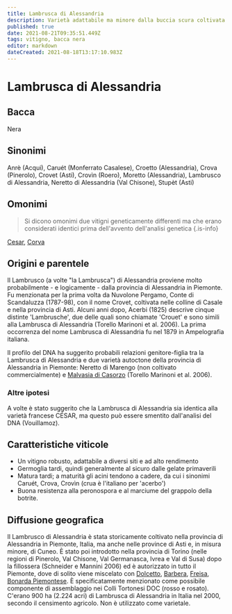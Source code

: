 ```yaml
---
title: Lambrusca di Alessandria
description: Varietà adattabile ma minore dalla buccia scura coltivata in alcune parti del Piemonte, Italia nord-occidentale, e generalmente utilizzata in blend.
published: true
date: 2021-08-21T09:35:51.449Z
tags: vitigno, bacca nera
editor: markdown
dateCreated: 2021-08-18T13:17:10.983Z
---
```


# Lambrusca di Alessandria

## Bacca
Nera
## Sinonimi
Anrè (Acqui), Caruét (Monferrato Casalese), Croetto (Alessandria), Crova (Pinerolo), Crovet (Asti), Crovìn (Roero), Moretto (Alessandria), Lambrusco di Alessandria, Neretto di Alessandria (Val Chisone), Stupèt (Asti)

## Omonimi
> Si dicono omonimi due vitigni geneticamente differenti ma che erano considerati identici prima dell'avvento dell'analisi genetica
{.is-info}

[Cesar](/vitigni/bacca-nera/cesar), [Corva](/vitigni/bacca-nera/corva)

## Origini e parentele
Il Lambrusco (a volte "la Lambrusca") di Alessandria proviene molto probabilmente - e logicamente - dalla provincia di Alessandria in Piemonte. Fu menzionata per la prima volta da Nuvolone Pergamo, Conte di Scandaluzza (1787-98), con il nome Crovet, coltivata nelle colline di Casale e nella provincia di Asti. Alcuni anni dopo, Acerbi (1825) descrive cinque distinte 'Lambrusche', due delle quali sono chiamate 'Crouet' e sono simili alla Lambrusca di Alessandria (Torello Marinoni et al. 2006). La prima occorrenza del nome Lambrusca di Alessandria fu nel 1879 in Ampelografia italiana.

Il profilo del DNA ha suggerito probabili relazioni genitore-figlia tra la Lambrusca di Alessandria e due varietà autoctone della provincia di Alessandria in Piemonte: Neretto di Marengo (non coltivato commercialmente) e [Malvasia di Casorzo](/malvasia-di-casorzo) (Torello Marinoni et al. 2006).

### Altre ipotesi

A volte è stato suggerito che la Lambrusca di Alessandria sia identica alla varietà francese CÉSAR, ma questo può essere smentito dall'analisi del DNA (Vouillamoz).

## Caratteristiche viticole
- Un vitigno robusto, adattabile a diversi siti e ad alto rendimento
- Germoglia tardi, quindi generalmente al sicuro dalle gelate primaverili
- Matura tardi; a maturità gli acini tendono a cadere, da cui i sinonimi Caruét, Crova, Crovìn (crua è l'italiano per 'acerbo')
- Buona resistenza alla peronospora e al marciume del grappolo della botrite.

## Diffusione geografica
Il Lambrusco di Alessandria è stata storicamente coltivato nella provincia di Alessandria in Piemonte, Italia, ma anche nelle province di Asti e, in misura minore, di Cuneo. È stato poi introdotto nella provincia di Torino (nelle regioni di Pinerolo, Val Chisone, Val Germanasca, Ivrea e Val di Susa) dopo la fillossera (Schneider e Mannini 2006) ed è autorizzato in tutto il Piemonte, dove di solito viene miscelato con [Dolcetto](/vitigni/bacca-nera/dolcetto), [Barbera](/vitigni/bacca-nera/barbera), [Freisa](/vitigni/bacca-nera/freisa), [Bonarda Piemontese](/vitigni/bacca-nera/bonarda-piemontese). È specificatamente menzionato come possibile componente di assemblaggio nei Colli Tortonesi DOC (rosso e rosato). C'erano 900 ha (2.224 acri) di Lambrusca di Alessandria in Italia nel 2000, secondo il censimento agricolo. Non è utilizzato come varietale.

